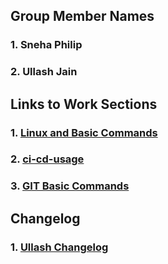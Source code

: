 ## Group Member Names

### 1. Sneha Philip
### 2. Ullash Jain


## Links to Work Sections 

### 1. [Linux and Basic Commands](https://github.com/Snehaphilip989/miniproject1/blob/master/linux.md)

### 2. [ci-cd-usage](https://github.com/Snehaphilip989/miniproject1/blob/master/ci-cd-usage.md) 

### 3. [GIT Basic Commands](https://github.com/Snehaphilip989/miniproject1/blob/master/GIT_BasicCommands.md)


## Changelog

### 1. [Ullash Changelog](https://github.com/Snehaphilip989/miniproject1/blob/master/Changelog_UllashJain.md)
